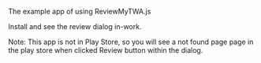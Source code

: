 The example app of using ReviewMyTWA.js

Install and see the review dialog in-work.

Note: This app is not in Play Store, so you will see a not found page page in the play store when clicked Review button within the dialog.

